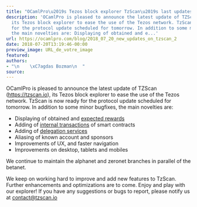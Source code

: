 ```yaml
---
title: "OCamlPro\u2019s Tezos block explorer TzScan\u2019s last updates "
description: 'OCamlPro is pleased to announce the latest update of TZScan (https://tzscan.io),
  its Tezos block explorer to ease the use of the Tezos network. TzScan is now ready
  for the protocol update scheduled for tomorrow. In addition to some minor bugfixes,
  the main novelties are: Displaying of obtained and e...'
url: https://ocamlpro.com/blog/2018_07_20_new_updates_on_tzscan_2
date: 2018-07-20T13:19:46-00:00
preview_image: URL_de_votre_image
featured:
authors:
- "\n    \xC7agdas Bozman\n  "
source:
---
```


<p>OCamlPro is pleased to announce the latest update of TZScan (<a href="http://tzscan.io">https://tzscan.io</a>), its Tezos block explorer to ease the use of the Tezos network. TzScan is now ready for the protocol update scheduled for tomorrow. In addition to some minor bugfixes, the main novelties are:</p>
<ul>
<li>Displaying of obtained and <a href="https://tzscan.io/tz3UoffC7FG7zfpmvmjUmUeAaHvzdcUvAj6r?default=rewards">expected rewards</a>
</li>
<li>Adding of <a href="https://tzscan.io/tz3UoffC7FG7zfpmvmjUmUeAaHvzdcUvAj6r">internal transactions</a> of smart contracts
</li>
<li>Adding of <a href="https://tzscan.io/delegation-services">delegation services</a>
</li>
<li>Aliasing of known account and sponsors
</li>
<li>Improvements of UX, and faster navigation
</li>
<li>Improvements on desktop, tablets and mobiles
</li>
</ul>
<p>We continue to maintain the alphanet and zeronet branches in parallel of the betanet.</p>
<p>We keep on working hard to improve and add new features to TzScan. Further enhancements and optimizations are to come. Enjoy and play with our explorer!
If you have any suggestions or bugs to report, please notify us at <a href="mailto:contact@tzscan.io">contact@tzscan.io </a></p>

